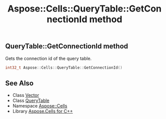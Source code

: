 ﻿---
title: Aspose::Cells::QueryTable::GetConnectionId method
linktitle: GetConnectionId
second_title: Aspose.Cells for C++ API Reference
description: 'Aspose::Cells::QueryTable::GetConnectionId method. Gets the connection id of the query table in C++.'
type: docs
weight: 600
url: /cpp/aspose.cells/querytable/getconnectionid/
---
## QueryTable::GetConnectionId method


Gets the connection id of the query table.

```cpp
int32_t Aspose::Cells::QueryTable::GetConnectionId()
```

## See Also

* Class [Vector](../../vector/)
* Class [QueryTable](../)
* Namespace [Aspose::Cells](../../)
* Library [Aspose.Cells for C++](../../../)
